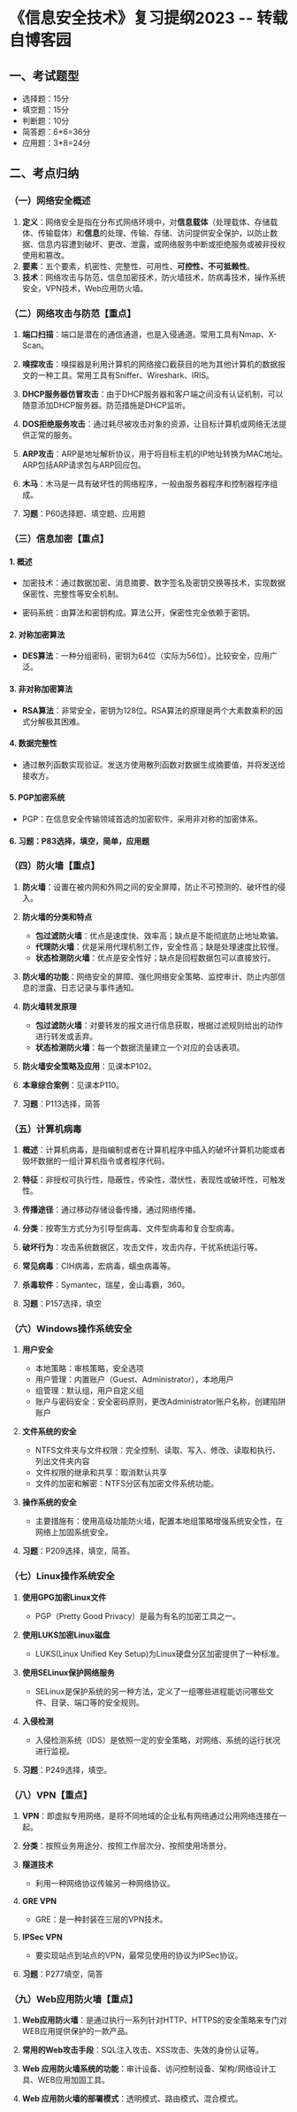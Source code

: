 # 《信息安全技术》复习提纲2023 -- 转载自博客园

## 一、考试题型

- 选择题：15分
- 填空题：15分
- 判断题：10分
- 简答题：6*6=36分
- 应用题：3*8=24分

## 二、考点归纳

### （一）网络安全概述

1. **定义**：网络安全是指在分布式网络环境中，对**信息载体**（处理载体、存储载体、传输载体）和**信息**的处理、传输、存储、访问提供安全保护，以防止数据、信息内容遭到破坏、更改、泄露，或网络服务中断或拒绝服务或被非授权使用和篡改。
2. **要素**：五个要素，机密性、完整性、可用性、**可控性、不可抵赖性**。
3. **技术**：网络攻击与防范，信息加密技术，防火墙技术，防病毒技术，操作系统安全，VPN技术，Web应用防火墙。

### （二）网络攻击与防范【重点】

1. **端口扫描**：端口是潜在的通信通道，也是入侵通道。常用工具有Nmap、X-Scan。

2. **嗅探攻击**：嗅探器是利用计算机的网络接口截获目的地为其他计算机的数据报文的一种工具。常用工具有Sniffer、Wireshark、IRIS。

3. **DHCP服务器仿冒攻击**：由于DHCP服务器和客户端之间没有认证机制，可以随意添加DHCP服务器。防范措施是DHCP监听。

4. **DOS拒绝服务攻击**：通过耗尽被攻击对象的资源，让目标计算机或网络无法提供正常的服务。

5. **ARP攻击**：ARP是地址解析协议，用于将目标主机的IP地址转换为MAC地址。ARP包括ARP请求包与ARP回应包。

6. **木马**：木马是一具有破坏性的网络程序，一般由服务器程序和控制器程序组成。

7. **习题**：P60选择题、填空题、应用题

### （三）信息加密【重点】

#### 1. 概述

- 加密技术：通过数据加密、消息摘要、数字签名及密钥交换等技术，实现数据保密性、完整性等安全机制。

- 密码系统：由算法和密钥构成。算法公开，保密性完全依赖于密钥。

#### 2. 对称加密算法

- **DES算法**：一种分组密码，密钥为64位（实际为56位）。比较安全，应用广泛。

#### 3. 非对称加密算法

- **RSA算法**：非常安全，密钥为128位。RSA算法的原理是两个大素数乘积的因式分解极其困难。

#### 4. 数据完整性

- 通过散列函数实现验证。发送方使用散列函数对数据生成摘要值，并将发送给接收方。

#### 5. PGP加密系统

- PGP：在信息安全传输领域首选的加密软件，采用非对称的加密体系。

#### 6. 习题：P83选择，填空，简单，应用题

### （四）防火墙【重点】

1. **防火墙**：设置在被内网和外网之间的安全屏障，防止不可预测的、破坏性的侵入。

2. **防火墙的分类和特点**
    - **包过滤防火墙**：优点是速度快、效率高；缺点是不能彻底防止地址欺骗。
    - **代理防火墙**：优是采用代理机制工作，安全性高；缺是处理速度比较慢。
    - **状态检测防火墙**：优点是安全性好；缺点是回程数据包可以直接放行。

3. **防火墙的功能**：网络安全的屏障、强化网络安全策略、监控审计、防止内部信息的泄露、日志记录与事件通知。

4. **防火墙转发原理**
    - **包过滤防火墙**：对要转发的报文进行信息获取，根据过滤规则给出的动作进行转发或丢弃。
    - **状态检测防火墙**：每一个数据流量建立一个对应的会话表项。

5. **防火墙安全策略及应用**：见课本P102。

6. **本章综合案例**：见课本P110。

7. **习题**：P113选择，简答

### （五）计算机病毒

1. **概述**：计算机病毒，是指编制或者在计算机程序中插入的破坏计算机功能或者毁坏数据的一组计算机指令或者程序代码。

2. **特征**：非授权可执行性，隐蔽性，传染性，潜伏性，表现性或破坏性，可触发性。

3. **传播途径**：通过移动存储设备传播，通过网络传播。

4. **分类**：按寄生方式分为引导型病毒、文件型病毒和复合型病毒。

5. **破坏行为**：攻击系统数据区，攻击文件，攻击内存，干扰系统运行等。

6. **常见病毒**：CIH病毒，宏病毒，蠕虫病毒等。

7. **杀毒软件**：Symantec，瑞星，金山毒霸，360。

8. **习题**：P157选择，填空

### （六）Windows操作系统安全

1. **用户安全**
    - 本地策略：审核策略，安全选项
    - 用户管理：内置账户（Guest、Administrator），本地用户
    - 组管理：默认组，用户自定义组
    - 账户与密码安全：安全密码原则，更改Administrator账户名称，创建陷阱账户

2. **文件系统的安全**
    - NTFS文件夹与文件权限：完全控制、读取、写入、修改、读取和执行、列出文件夹内容
    - 文件权限的继承和共享：取消默认共享
    - 文件的加密和解密：NTFS分区有加密文件系统功能。

3. **操作系统的安全**
    - 主要措施有：使用高级功能防火墙，配置本地组策略增强系统安全性，在网络上加固系统安全。

4. **习题**：P209选择，填空，简答。

### （七）Linux操作系统安全

1. **使用GPG加密Linux文件**
    - PGP（Pretty Good Privacy）是最为有名的加密工具之一。

2. **使用LUKS加密Linux磁盘**
    - LUKS(Linux Unified Key Setup)为Linux硬盘分区加密提供了一种标准。

3. **使用SELinux保护网络服务**
    - SELinux是保护系统的另一种方法，定义了一组哪些进程能访问哪些文件、目录、端口等的安全规则。

4. **入侵检测**
    - 入侵检测系统（IDS）是依照一定的安全策略，对网络、系统的运行状况进行监视。

5. **习题**：P249选择，填空。

### （八）VPN【重点】

1. **VPN**：即虚拟专用网络，是将不同地域的企业私有网络通过公用网络连接在一起。

2. **分类**：按照业务用途分、按照工作层次分、按照使用场景分。

3. **隧道技术**
    - 利用一种网络协议传输另一种网络协议。

4. **GRE VPN**
    - GRE：是一种封装在三层的VPN技术。

5. **IPSec VPN**
    - 要实现站点到站点的VPN，最常见使用的协议为IPSec协议。

6. **习题**：P277填空，简答

### （九）Web应用防火墙【重点】

1. **Web应用防火墙**：是通过执行一系列针对HTTP、HTTPS的安全策略来专门对WEB应用提供保护的一款产品。

2. **常用的Web攻击手段**：SQL注入攻击、XSS攻击、失效的身份认证等。

3. **Web 应用防火墙系统的功能**：审计设备、访问控制设备、架构/网络设计工具、WEB应用加固工具。

4. **Web 应用防火墙的部署模式**：透明模式、路由模式、混合模式。